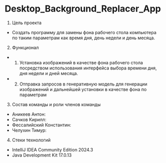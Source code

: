 # Desktop_Background_Replacer_App
1.	Цель проекта
- Создать программу для замены фона рабочего стола компьютера по таким параметрам как время дня, день недели и день месяца.
  
2.	Функционал
- 1. Установка изображений в качестве фона рабочего стола посредством использования интерфейса выбора времени дня, дня недели и дней месяца.
- 2. Отправка запросов в генеративную модель для генерации изображений и дальнейшей установки в качестве фона по параметрам
  
3.	Состав команды и роли членов команды
- Аникеев Антон:
- Сачков Кирилл:
- Фессалийский Константин:
- Челухин Тимур:
  
4.	Стеки технологий
- IntelliJ IDEA Community Edition 2024.3
- Java Development Kit 17.0.13
